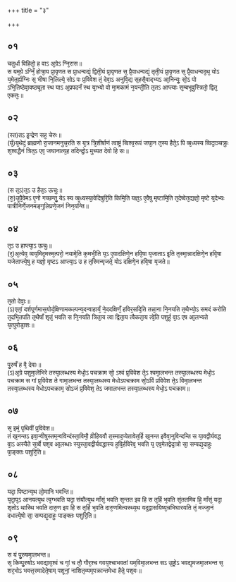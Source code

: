 +++
title = "३"

+++
## ०१
चतुर्धा विहितो᳘ ह वाऽ अ᳘ग्रेऽ ग्नि᳘रास॥  
स यम᳘ग्रे ऽग्निँ᳘ होत्रा᳘य प्रा᳘वृणत स प्रा᳘धन्वद्यं᳘ द्विती᳘यं प्रा᳘वृणत स᳘ प्रै᳘वाधन्वद्यं᳘ तृती᳘यं प्रा᳘वृणत स᳘ प्रै᳘वाधन्वद᳘थ᳘ योऽ य᳘मेत᳘र्ह्यग्निः स᳘ भीषा नि᳘लिल्ये᳘ सोऽ पः प्र᳘विवेश तं᳘ देवा᳘ऽ अनुवि᳘द्य स᳘हसै᳘वाद्भ्यऽ आ᳘निन्युः᳘ सो᳘ऽ पो ऽभि᳘तिष्ठेवा᳘वष्ठ्यूता स्थ याऽ अ᳘प्रपदनँ स्थ या᳘भ्यो वो मा᳘मकामं न᳘यन्ती᳘ति त᳘तऽ आप्त्याः स᳘म्बभूवुस्त्रितो᳘ द्वित᳘ एकतः᳘॥  
## ०२
(स्त)तऽ इ᳘न्द्रेण सह᳘ चेरुः॥  
(र्य᳘)य᳘थेदं᳘ ब्राह्मणो रा᳘जानमनुच᳘रति स य᳘त्र त्रि᳘शीर्षाणं त्वाष्ट्रं व्विश्व᳘रूपं जघा᳘न त᳘स्य हैते᳘ऽ पि व्ब᳘ध्यस्य व्विदा᳘ञ्चक्रुः श᳘श्वद्धैनं त्रित᳘ऽ एव᳘ जघानात्य᳘ह तदिन्द्रो᳘ऽ मुच्यत देवो हि सः॥  
## ०३
(स त᳘ऽ)त᳘ऽ उ हैत᳘ऽ ऊचुः॥  
(रु᳘)उ᳘पै᳘वेमऽ ए᳘नो गच्छन्तु᳘ येऽ स्य व्ब᳘ध्यस्या᳘वेदिषुरि᳘ति किमि᳘ति यज्ञ᳘ऽ ए᳘वैषु मृष्टामि᳘ति त᳘देष्वेत᳘द्यज्ञो᳘ मृष्टे य᳘देभ्यः पात्रीनिर्णे᳘जनमङ्गुलिप्रणे᳘जनं निन᳘यन्ति॥  
## ०४
त᳘ऽ उ हाप्त्या᳘ऽ ऊचुः॥  
(र᳘)अ᳘त्येव᳘ व्वय᳘मिद᳘मस्म᳘त्परो᳘ नयामे᳘ति क᳘मभी᳘ति य᳘ऽ ए᳘वादक्षिणे᳘न हवि᳘षा य᳘जाताऽ इ᳘ति त᳘स्मा᳘न्नादक्षिणे᳘न हवि᳘षा यजेताप्त्ये᳘षु ह यज्ञो᳘ मृष्टऽ आप्त्या᳘ऽ उ ह त᳘स्मिन्मृजते᳘ योऽ दक्षिणे᳘न हवि᳘षा य᳘जते॥  
## ०५
त᳘तो देवाः᳘॥  
(ऽ)एतां᳘ दर्शपूर्णमास᳘योर्द᳘क्षिणामकल्पन्य᳘दन्वाहार्यं᳘ ने᳘ददक्षिणँ᳘ हविर᳘सदि᳘ति तन्ना᳘ना नि᳘नयति त᳘थैभ्यो᳘ऽ समदं करोति त᳘दभि᳘तपति त᳘थैषाँ शृतं᳘ भवति स नि᳘नयति त्रिता᳘य त्वा द्विता᳘य त्वैकता᳘य त्वे᳘ति पशुर्ह᳘ वा᳘ऽ एष आ᳘लभ्यते य᳘त्पुरोडा᳘शः॥  
## ०६
पु᳘रुषँ ह वै᳘ देवाः॥  
(ऽ)अ᳘ग्रे पशुमा᳘लेभिरे तस्या᳘लब्धस्य मेधो᳘ऽ पचक्राम सो᳘ ऽश्वं प्र᳘विवेश ते᳘ऽ श्वमा᳘लभन्त तस्या᳘लब्धस्य मेधो᳘ऽ पचक्राम स गां प्र᳘विवेश ते गामा᳘लभन्त तस्या᳘लब्धस्य मेधोऽपचक्राम सो᳘ऽविं प्रविवेश ते᳘ऽ विमा᳘लभन्त तस्या᳘लब्धस्य मेधोऽपचक्राम᳘ सोऽजं प्र᳘विवेश᳘ तेऽ जमालभन्त तस्या᳘लब्धस्य मेधो᳘ऽ पचक्राम॥  
## ०७
स᳘ इमं᳘ पृथिवीं प्र᳘विवेश॥  
तं ख᳘नन्तऽ इवा᳘न्वीषुस्तम᳘न्वविन्दंस्ता᳘विमौ᳘ व्रीहियवौ त᳘स्माद᳘प्येतावेत᳘र्हि ख᳘नन्त इवैवा᳘नुविन्दन्ति स या᳘वद्वीर्यवद्ध वा᳘ऽ अस्यैते स᳘र्व्वे पश᳘व आ᳘लब्धाः स्युस्ता᳘वद्वीर्यवद्धास्य ह᳘वि᳘र्हविरेव᳘ भवति य᳘ एव᳘मेतद्वेदा᳘त्रो सा᳘ सम्पद्य᳘दाहुः पा᳘ङ्क्तः पशुरि᳘ति॥  
## ०८
यदा᳘ पिष्टान्य᳘थ लो᳘मानि भवन्ति॥  
य᳘दा᳘प᳘ऽ आनयत्य᳘थ त्व᳘ग्भवति यदा᳘ संयौत्य᳘थ माँसं᳘ भवति स᳘न्तत इव हि स त᳘र्हि भ᳘वति सं᳘ततमिव हि᳘ माँसं᳘ यदा᳘ शृतोऽ थास्थि भवति दारु᳘ण इव हि स त᳘र्हि भ᳘वति दारु᳘णमित्यस्थ्य᳘थ यदुद्वासयिष्य᳘न्नभिघारयति तं᳘ मज्जा᳘नं दधात्ये᳘षो सा᳘ सम्पद्य᳘दाहुः पाङ्क्तः पशुरि᳘ति॥  
## ०९
स यं पु᳘रुषमा᳘लभन्त॥  
स᳘ किम्पु᳘रुषोऽ भवद्याव᳘श्वं च गां᳘ च तौ᳘ गौर᳘श्च गवय᳘श्चाभवतां यम᳘विमा᳘लभन्त सऽ उ᳘ष्ट्रोऽ भवद्य᳘मजमा᳘लभन्त स᳘ शर᳘भोऽ भवत्त᳘स्मादेते᳘षाम् पशूनां᳘ नाशित᳘व्यम᳘पक्रान्तमेधा हैते᳘ पश᳘वः॥  